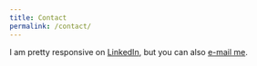 ```yaml
---
title: Contact
permalink: /contact/
---
```


I am pretty responsive on
[LinkedIn](https://www.linkedin.com/in/kevindemarco/), but you can also <a
href="mailto:{{ site.email | encode_email }}" title="Contact me">e-mail me</a>.
